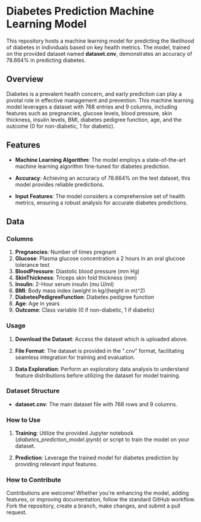 # Diabetes Prediction Machine Learning Model

This repository hosts a machine learning model for predicting the likelihood of diabetes in individuals based on key health metrics. The model, trained on the provided dataset named **dataset.cnv**, demonstrates an accuracy of 78.664% in predicting diabetes.

## Overview

Diabetes is a prevalent health concern, and early prediction can play a pivotal role in effective management and prevention. This machine learning model leverages a dataset with 768 entries and 9 columns, including features such as pregnancies, glucose levels, blood pressure, skin thickness, insulin levels, BMI, diabetes pedigree function, age, and the outcome (0 for non-diabetic, 1 for diabetic).

## Features

- **Machine Learning Algorithm**: The model employs a state-of-the-art machine learning algorithm fine-tuned for diabetes prediction.

- **Accuracy**: Achieving an accuracy of 78.664% on the test dataset, this model provides reliable predictions.

- **Input Features**: The model considers a comprehensive set of health metrics, ensuring a robust analysis for accurate diabetes predictions.

## Data

### Columns

1. **Pregnancies**: Number of times pregnant
2. **Glucose**: Plasma glucose concentration a 2 hours in an oral glucose tolerance test
3. **BloodPressure**: Diastolic blood pressure (mm Hg)
4. **SkinThickness**: Triceps skin fold thickness (mm)
5. **Insulin**: 2-Hour serum insulin (mu U/ml)
6. **BMI**: Body mass index (weight in kg/(height in m)^2)
7. **DiabetesPedigreeFunction**: Diabetes pedigree function
8. **Age**: Age in years
9. **Outcome**: Class variable (0 if non-diabetic, 1 if diabetic)

### Usage

1. **Download the Dataset**: Access the dataset which is uploaded above.

2. **File Format**: The dataset is provided in the ".cnv" format, facilitating seamless integration for training and evaluation.

3. **Data Exploration**: Perform an exploratory data analysis to understand feature distributions before utilizing the dataset for model training.

### Dataset Structure

- **dataset.cnv**: The main dataset file with 768 rows and 9 columns.

### How to Use

1. **Training**: Utilize the provided Jupyter notebook (*diabetes_prediction_model.ipynb*) or script to train the model on your dataset.

2. **Prediction**: Leverage the trained model for diabetes prediction by providing relevant input features.

### How to Contribute

Contributions are welcome! Whether you're enhancing the model, adding features, or improving documentation, follow the standard GitHub workflow. Fork the repository, create a branch, make changes, and submit a pull request.

